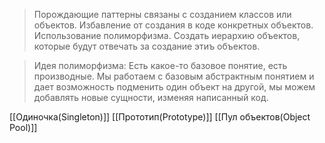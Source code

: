 >Порождающие паттерны связаны с созданием классов или объектов. Избавление от создания в коде конкретных объектов. Использование полиморфизма. Создать иерархию объектов, которые будут отвечать за создание этиъ объектов. 

>Идея полиморфизма: Есть какое-то базовое понятие, есть производные. Мы работаем с базовым абстрактным понятием и дает возможность подменить один объект на другой, мы можем добавлять новые сущности, изменяя написанный код. 

[[Одиночка(Singleton)]]
[[Прототип(Prototype)]]
[[Пул объектов(Object Pool)]]


